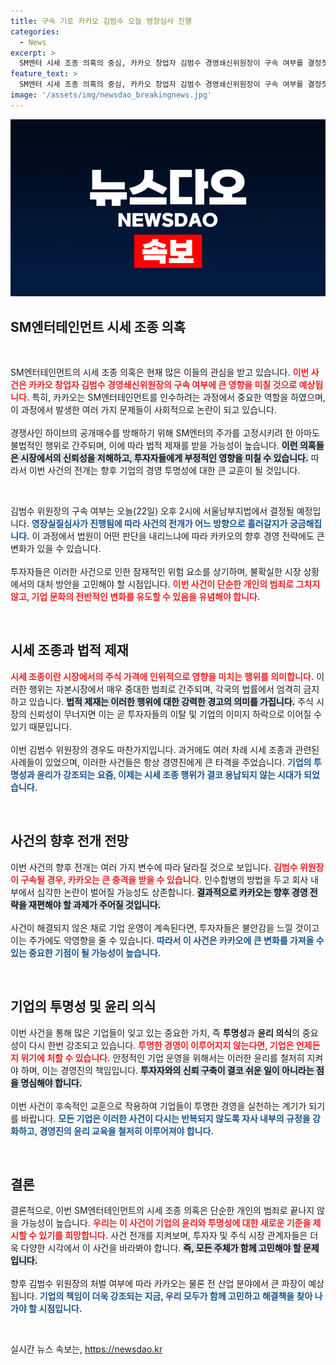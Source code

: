 ```yaml
---
title: 구속 기로 카카오 김범수 오늘 영장심사 진행
categories:
  - News
excerpt: >
  SM엔터 시세 조종 의혹의 중심, 카카오 창업자 김범수 경영쇄신위원장이 구속 여부를 결정짓는 중요한 영장실질심사에 들어갑니다. 이번 사건의 파장이 어떻게 전개될지 주목해보세요!
feature_text: >
  SM엔터 시세 조종 의혹의 중심, 카카오 창업자 김범수 경영쇄신위원장이 구속 여부를 결정짓는 중요한 영장실질심사에 들어갑니다. 이번 사건의 파장이 어떻게 전개될지 주목해보세요!
image: '/assets/img/newsdao_breakingnews.jpg'
---
```


<p><img src="/assets/img/newsdao_breakingnews.jpg" alt="ontimetimes 속보" /></p>

<h2 data-ke-size="size26">SM엔터테인먼트 시세 조종 의혹</h2>

<p data-ke-size="size16">&nbsp;</p>

<p>SM엔터테인먼트의 시세 조종 의혹은 현재 많은 이들의 관심을 받고 있습니다. <b><span style="color: #ee2323;">이번 사건은 카카오 창업자 김범수 경영쇄신위원장의 구속 여부에 큰 영향을 미칠 것으로 예상됩니다.</span></b> 특히, 카카오는 SM엔터테인먼트를 인수하려는 과정에서 중요한 역할을 하였으며, 이 과정에서 발생한 여러 가지 문제들이 사회적으로 논란이 되고 있습니다. 
<br /><br />
경쟁사인 하이브의 공개매수를 방해하기 위해 SM엔터의 주가를 고정시키려 한 아마도 불법적인 행위로 간주되며, 이에 따라 법적 제재를 받을 가능성이 높습니다. <b><span style="background-color: #21538527;">이런 의혹들은 시장에서의 신뢰성을 저해하고, 투자자들에게 부정적인 영향을 미칠 수 있습니다.</span></b> 따라서 이번 사건의 전개는 향후 기업의 경영 투명성에 대한 큰 교훈이 될 것입니다.</p>

<p data-ke-size="size16">&nbsp;</p>

<p>김범수 위원장의 구속 여부는 오늘(22일) 오후 2시에 서울남부지법에서 결정될 예정입니다. <b><span style="color: #1a5490;">영장실질심사가 진행됨에 따라 사건의 전개가 어느 방향으로 흘러갈지가 궁금해집니다.</span></b> 이 과정에서 법원이 어떤 판단을 내리느냐에 따라 카카오의 향후 경영 전략에도 큰 변화가 있을 수 있습니다. 
<br /><br />
투자자들은 이러한 사건으로 인한 잠재적인 위험 요소를 상기하며, 불확실한 시장 상황에서의 대처 방안을 고민해야 할 시점입니다. <b><span style="color: #ee2323;">이번 사건이 단순한 개인의 범죄로 그치지 않고, 기업 문화의 전반적인 변화를 유도할 수 있음을 유념해야 합니다.</span></b></p>

<p data-ke-size="size16">&nbsp;</p>

<h2>시세 조종과 법적 제재</h2>

<p><b><span style="color: #ee2323;">시세 조종이란 시장에서의 주식 가격에 인위적으로 영향을 미치는 행위를 의미합니다.</span></b> 이러한 행위는 자본시장에서 매우 중대한 범죄로 간주되며, 각국의 법률에서 엄격히 금지하고 있습니다. <b><span style="background-color: #21538527;">법적 제재는 이러한 행위에 대한 강력한 경고의 의미를 가집니다.</span></b> 주식 시장의 신뢰성이 무너지면 이는 곧 투자자들의 이탈 및 기업의 이미지 하락으로 이어질 수 있기 때문입니다.
<br /><br />
이번 김범수 위원장의 경우도 마찬가지입니다. 과거에도 여러 차례 시세 조종과 관련된 사례들이 있었으며, 이러한 사건들은 항상 경영진에게 큰 타격을 주었습니다. <b><span style="color: #1a5490;">기업의 투명성과 윤리가 강조되는 요즘, 이제는 시세 조종 행위가 결코 용납되지 않는 시대가 되었습니다.</span></b></p>

<p data-ke-size="size16">&nbsp;</p>

<h2>사건의 향후 전개 전망</h2>

<p>이번 사건의 향후 전개는 여러 가지 변수에 따라 달라질 것으로 보입니다. <b><span style="color: #ee2323;">김범수 위원장이 구속될 경우, 카카오는 큰 충격을 받을 수 있습니다.</span></b> 인수합병의 방법을 두고 회사 내부에서 심각한 논란이 벌어질 가능성도 상존합니다. <b><span style="background-color: #21538527;">결과적으로 카카오는 향후 경영 전략을 재편해야 할 과제가 주어질 것입니다.</span></b>
<br /><br />
사건이 해결되지 않은 채로 기업 운영이 계속된다면, 투자자들은 불안감을 느낄 것이고 이는 주가에도 악영향을 줄 수 있습니다. <b><span style="color: #1a5490;">따라서 이 사건은 카카오에 큰 변화를 가져올 수 있는 중요한 기점이 될 가능성이 높습니다.</span></b></p>

<p data-ke-size="size16">&nbsp;</p>

<h2>기업의 투명성 및 윤리 의식</h2>

<p>이번 사건을 통해 많은 기업들이 잊고 있는 중요한 가치, 즉 <b>투명성</b>과 <b>윤리 의식</b>의 중요성이 다시 한번 강조되고 있습니다. <b><span style="color: #ee2323;">투명한 경영이 이루어지지 않는다면, 기업은 언제든지 위기에 처할 수 있습니다.</span></b> 안정적인 기업 운영을 위해서는 이러한 윤리를 철저히 지켜야 하며, 이는 경영진의 책임입니다. <b><span style="background-color: #21538527;">투자자와의 신뢰 구축이 결코 쉬운 일이 아니라는 점을 명심해야 합니다.</span></b>
<br /><br />
이번 사건이 후속적인 교훈으로 작용하여 기업들이 투명한 경영을 실천하는 계기가 되기를 바랍니다. <b><span style="color: #1a5490;">모든 기업은 이러한 사건이 다시는 반복되지 않도록 자사 내부의 규정을 강화하고, 경영진의 윤리 교육을 철저히 이루어져야 합니다.</span></b></p>

<p data-ke-size="size16">&nbsp;</p>

<h2>결론</h2>

<p>결론적으로, 이번 SM엔터테인먼트의 시세 조종 의혹은 단순한 개인의 범죄로 끝나지 않을 가능성이 높습니다. <b><span style="color: #ee2323;">우리는 이 사건이 기업의 윤리와 투명성에 대한 새로운 기준을 제시할 수 있기를 희망합니다.</span></b> 사건 전개를 지켜보며, 투자자 및 주식 시장 관계자들은 더욱 다양한 시각에서 이 사건을 바라봐야 합니다. <b><span style="background-color: #21538527;">즉, 모든 주체가 함께 고민해야 할 문제입니다.</span></b>
<br /><br />
향후 김범수 위원장의 처벌 여부에 따라 카카오는 물론 전 산업 분야에서 큰 파장이 예상됩니다. <b><span style="color: #1a5490;">기업의 책임이 더욱 강조되는 지금, 우리 모두가 함께 고민하고 해결책을 찾아 나가야 할 시점입니다.</span></b> </p>

<p data-ke-size="size16">&nbsp;</p>
실시간 뉴스 속보는, <a href="https://newsdao.kr" rel="dofollow">https://newsdao.kr</a>


